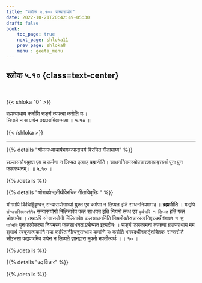 ```yaml
---
title: "श्लोक ५.१०- सन्यासयोग"
date: 2022-10-21T20:42:49+05:30
draft: false
book:
    toc_page: true
    next_page: shloka11
    prev_page: shloka8
    menu : geeta_menu
---
```




## श्लोक ५.१० {class=text-center}

<br/>

{{< shloka  "0"  >}}

ब्रह्मण्याधाय कर्माणि सङ्गं त्यक्त्वा करोति यः।  
लिप्यते न स पापेन पद्मपत्रमिवाम्भसा ॥ ५.१० ॥
 

{{< /shloka >}}

---


{{% details "श्रीमन्मध्वाचार्यभगवत्पादाचर्य विरचित  गीताभाष्य" %}}

सन्न्यासयोगयुक्त एव च कर्मणा न लिप्यत इत्याह ब्रह्मणीति। साधननियमस्योपचारत्वव्यावृत्त्यर्थं पुनः पुनः फलकथनम्।  ॥ ५.१० ॥

{{% /details %}}



{{% details "श्रीराघवेन्द्रतीर्थविरचित गीताविवृत्तिः " %}}

योगमपि किंचिद्विवृण्वन्‌ संन्यासयोगाभ्यां युक्त एव कर्मणा न
लिप्यत इति साधननियममाह ॥ **ब्रह्मणीति** । 
यद्यपि `संन्यासस्त्वित्यनेनैव` संन्यासयोगौ मिलितावेव फलं 
साधयत इति नियमो लब्ध एव 
`कुर्वन्नपि न लिप्यत` इति फलं चोक्तमेव । 
तथाऽपि संन्यासयोगौ मिलितावेव फलसाधनमिति 
नियमोक्तेरुचारस्त्वनिवृत्त्यर्थं  `लिप्यते न स॒ पापेनेति`
पुनःफलोकत्या नियमस्य फलसाधनताऽत्रोच्यत इत्यदोषः । 
सङ्गं फलकामनां त्यक्त्वा ब्रह्मण्याधाय मम शुभार्थ स्वपूजात्मकानि 
मया कारितानीत्यनुसन्धाय कर्माणि यः करोति भगवदधीनकर्तृशक्तिकः 
सन्करोति सोंऽभसा पद्यपत्रमिव पापेन न लिप्यते 
ज्ञानद्वारा मुक्तो भवतीत्यर्थः ।। १० ॥

{{% /details %}}



{{% details "पद विचार" %}}


{{% /details %}}
